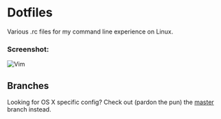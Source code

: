 # Dotfiles
Various .rc files for my command line experience on Linux.

### Screenshot:
![Vim](http://cl.ly/VDEF/vim.png "Vim, tmux demo")

## Branches
Looking for OS X specific config? Check out (pardon the pun) the
[master](https://github.com/ajh17/dotfiles) branch instead.
